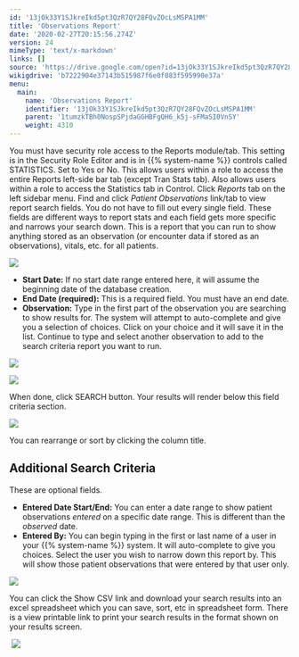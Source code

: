 ```yaml
---
id: '13jOk33Y1SJkreIkd5pt3QzR7QY28FQvZOcLsMSPA1MM'
title: 'Observations Report'
date: '2020-02-27T20:15:56.274Z'
version: 24
mimeType: 'text/x-markdown'
links: []
source: 'https://drive.google.com/open?id=13jOk33Y1SJkreIkd5pt3QzR7QY28FQvZOcLsMSPA1MM'
wikigdrive: 'b7222904e37143b515987f6e0f083f595990e37a'
menu:
  main:
    name: 'Observations Report'
    identifier: '13jOk33Y1SJkreIkd5pt3QzR7QY28FQvZOcLsMSPA1MM'
    parent: '1tumzkTBh0NospSPjdaGGHBFgQH6_k5j-sFMaSI0VnSY'
    weight: 4310
---
```

You must have security role access to the Reports module/tab. This setting is in the Security Role Editor and is in {{% system-name %}} controls called STATISTICS. Set to Yes or No. This allows users within a role to access the entire Reports left-side bar tab (except Tran Stats tab). Also allows users within a role to access the Statistics tab in Control.
Click *Reports* tab on the left sidebar menu.
Find and click *Patient Observations* link/tab to view report search fields.
You do not have to fill out every single field. These fields are different ways to report stats and each field gets more specific and narrows your search down.
This is a report that you can run to show anything stored as an observation (or encounter data if stored as an observations), vitals, etc. for all patients.

![](../observations-report.assets/100000000000037700000125B47477B6BCF9B2DC.png)

* <strong>Start Date:</strong> If no start date range entered here, it will assume the beginning date of the database creation.
* <strong>End Date (required):</strong> This is a required field. You must have an end date.
* <strong>Observation:</strong> Type in the first part of the observation you are searching to show results for. The system will attempt to auto-complete and give you a selection of choices. Click on your choice and it will save it in the list. Continue to type and select another observation to add to the search criteria report you want to run.

![](../observations-report.assets/10000000000001E1000000D7E335CB1979C6C0B1.png)

 ![](../observations-report.assets/10000000000001D900000104AC383DD4CD123368.png)

When done, click SEARCH button.
Your results will render below this field criteria section.

![](../observations-report.assets/10000000000003790000016566FAC68A5C8FE516.png)

You can rearrange or sort by clicking the column title.

## Additional Search Criteria

These are optional fields.
* <strong>Entered Date Start/End:</strong> You can enter a date range to show patient observations <em>entered</em> on a specific date range. This is different than the <em>observed</em> date.
* <strong>Entered By:</strong> You can begin typing in the first or last name of a user in your {{% system-name %}} system. It will auto-complete to give you choices. Select the user you wish to narrow down this report by. This will show those patient observations that were entered by that user only.

![](../observations-report.assets/10000000000001DC000000DAFEA662FEA5A09F6F.png)

You can click the Show CSV link and download your search results into an excel spreadsheet which you can save, sort, etc in spreadsheet form. There is a view printable link to print your search results in the format shown on your results screen.

 ![](../observations-report.assets/100000000000035A0000007E0F3961FB9545F9A6.png)

